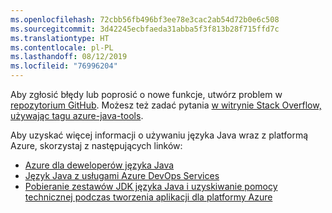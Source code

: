 ```yaml
---
ms.openlocfilehash: 72cbb56fb496bf3ee78e3cac2ab54d72b0e6c508
ms.sourcegitcommit: 3d42245ecbfaeda31abba5f3f813b28f715ffd7c
ms.translationtype: HT
ms.contentlocale: pl-PL
ms.lasthandoff: 08/12/2019
ms.locfileid: "76996204"
---
```

Aby zgłosić błędy lub poprosić o nowe funkcje, utwórz problem w [repozytorium GitHub](https://github.com/Microsoft/azure-tools-for-java/issues). Możesz też zadać pytania [w witrynie Stack Overflow, używając tagu azure-java-tools](https://stackoverflow.com/questions/tagged/azure-java-tools).

Aby uzyskać więcej informacji o używaniu języka Java wraz z platformą Azure, skorzystaj z następujących linków: 

* [Azure dla deweloperów języka Java](/azure/java/) 
* [Język Java z usługami Azure DevOps Services](/azure/devops/java/)
* [Pobieranie zestawów JDK języka Java i uzyskiwanie pomocy technicznej podczas tworzenia aplikacji dla platformy Azure](https://aka.ms/azure-jdks)
<!-- TODO: Add URLs for Java in VSCode here --> 
